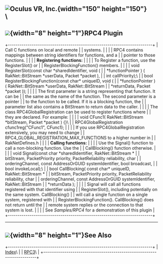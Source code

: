 <span style="background-color: rgb(255, 255, 255);">![Oculus VR,
Inc.](RakNet_Icon_Final-copy.jpg){width="150" height="150"}</span>\
\
  --------------------------------------------------
  ![](spacer.gif){width="8" height="1"}RPC4 Plugin
  --------------------------------------------------

+--------------------------------------------------------------------------+
| <span class="RakNetBlueHeader">Call C functions on local and remote      |
| systems.</span>                                                          |
|                                                                          |
| RPC4 contains mappings between string identifiers for functions, and a   |
| pointer to those functions.                                              |
|                                                                          |
| **Registering functions:**                                               |
|                                                                          |
| To Register a function, use the RegisterSlot() or                        |
| RegisterBlockingFunction() members.                                      |
|                                                                          |
| void RegisterSlot(const char \*sharedIdentifier, void (                  |
| \*functionPointer ) ( RakNet::BitStream \*userData, Packet \*packet ),   |
| int callPriority);\                                                      |
| bool RegisterBlockingFunction(const char\* uniqueID, void (              |
| \*functionPointer ) ( RakNet::BitStream \*userData, RakNet::BitStream    |
| \*returnData, Packet \*packet ));                                        |
|                                                                          |
| The first parameter is a string representing that function. It can be    |
| the same as the name of the function. The second parameter is a pointer  |
| to the function to be called. If it is a blocking function, the          |
| parameter list also contains a BitStream to return data to the caller.   |
|                                                                          |
| The class RPC4GlobalRegistration can be used to register functions where |
| they are declared. For example:                                          |
|                                                                          |
| void CFunc1( RakNet::BitStream \*bitStream, Packet \*packet ) {}\        |
| RPC4GlobalRegistration cfunc1reg("CFunc1", CFunc1);                      |
|                                                                          |
| If you use RPC4GlobalRegistration extensively, you may need to change    |
| RPC4\_GLOBAL\_REGISTRATION\_MAX\_FUNCTIONS to a higher number in         |
| RakNetDefines.h                                                          |
|                                                                          |
| **Calling functions:**                                                   |
|                                                                          |
| Use the Signal() function to call a non-blocking function. Use the       |
| CallBlocking() function otherwise.                                       |
|                                                                          |
| void Signal(const char \*sharedIdentifier, RakNet::BitStream \*          |
| bitStream, PacketPriority priority, PacketReliability reliability, char  |
| orderingChannel, const AddressOrGUID systemIdentifier, bool broadcast,   |
| bool invokeLocal);\                                                      |
| bool CallBlocking( const char\* uniqueID, RakNet::BitStream \*           |
| bitStream, PacketPriority priority, PacketReliability reliability, char  |
| orderingChannel, const AddressOrGUID systemIdentifier, RakNet::BitStream |
| \*returnData );                                                          |
|                                                                          |
| Signal will call all functions registered with that identifier using     |
| RegisterSlot(), including potentially on the same system. CallBlocking() |
| will call a single function on a single system, registered with          |
| RegisterBlockingFunction(). CallBlocking() does not return until the     |
| remote system replies or the connection to that system is lost.          |
|                                                                          |
| See *Samples/RPC4* for a demonstration of this plugin                    |
+--------------------------------------------------------------------------+

  -----------------------------------------------
  ![](spacer.gif){width="8" height="1"}See Also
  -----------------------------------------------

+--------------------------------------------------------------------------+
| [Index](index.html)\                                                     |
| [RPC3](RPC3Video.htm)[](readyevent.html)\                                |
+--------------------------------------------------------------------------+


